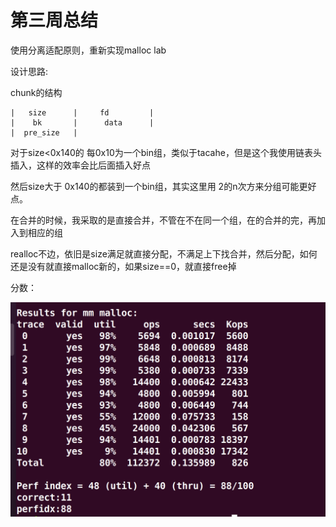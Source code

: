 # 第三周总结

使用分离适配原则，重新实现malloc lab



设计思路:

chunk的结构

```
|   size      |     fd         |
|    bk       |      data      |
|  pre_size   |
```

对于size<0x140的 每0x10为一个bin组，类似于tacahe，但是这个我使用链表头插入，这样的效率会比后面插入好点

然后size大于 0x140的都装到一个bin组，其实这里用 2的n次方来分组可能更好点。

在合并的时候，我采取的是直接合并，不管在不在同一个组，在的合并的完，再加入到相应的组

realloc不边，依旧是size满足就直接分配，不满足上下找合并，然后分配，如何还是没有就直接malloc新的，如果size==0，就直接free掉

分数：

![image-20210228173442032](https://github.com/leave-Devour/Skr_learn/blob/main/Fourth%20week/images/image-20210228173442032.png)

